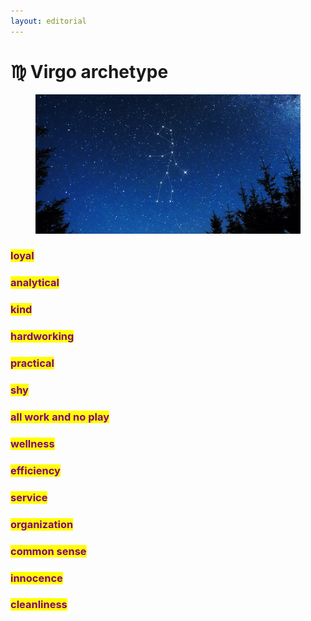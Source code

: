 ```yaml
---
layout: editorial
---
```


# ♍️ Virgo archetype

<figure><img src="../../../../../../../.gitbook/assets/Virgo-1.png" alt=""><figcaption></figcaption></figure>

### <mark style="color:purple;">loyal</mark>

### <mark style="color:purple;">analytical</mark>

### <mark style="color:purple;">kind</mark>

### <mark style="color:purple;">hardworking</mark>

### <mark style="color:purple;">practical</mark>

### <mark style="color:purple;">shy</mark>

### <mark style="color:purple;">all work and no play</mark>

### <mark style="color:purple;">wellness</mark>

### <mark style="color:purple;">efficiency</mark>

### <mark style="color:purple;">service</mark>

### <mark style="color:purple;">organization</mark>

### <mark style="color:purple;">common sense</mark>

### <mark style="color:purple;">innocence</mark>

### <mark style="color:purple;">cleanliness</mark>

